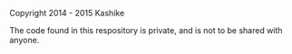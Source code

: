 Copyright 2014 - 2015 Kashike

The code found in this respository is private, and is not to be shared with anyone.